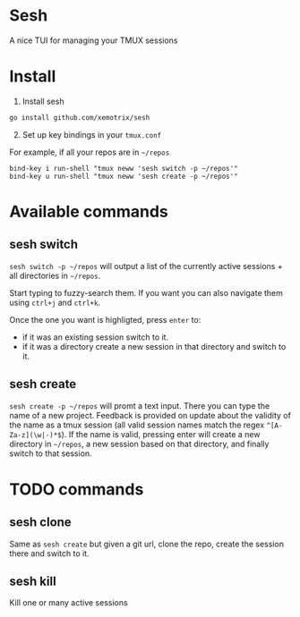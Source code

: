 # Sesh

A nice TUI for managing your TMUX sessions


# Install

1. Install sesh
```bash
go install github.com/xemotrix/sesh
```
2. Set up key bindings in your `tmux.conf`

For example, if all your repos are in `~/repos`
```
bind-key i run-shell "tmux neww 'sesh switch -p ~/repos'" 
bind-key u run-shell "tmux neww 'sesh create -p ~/repos'" 
```

# Available commands

## sesh switch
`sesh switch -p ~/repos` will output a list of the currently active sessions + all directories in `~/repos`. 

Start typing to fuzzy-search them. If you want you can also navigate them using `ctrl+j` and `ctrl+k`. 

Once the one you want is highligted, press `enter` to:
- if it was an existing session switch to it.
- if it was a directory create a new session in that directory and switch to it.

## sesh create
`sesh create -p ~/repos` will promt a text input. There you can type the name of a new project. Feedback is provided on update about the validity of the name as a tmux session (all valid session names match the regex `^[A-Za-z](\w|-)*$`). If the name is valid, pressing enter will create a new directory in `~/repos`, a new session based on that directory, and finally switch to that session.

# TODO commands
## sesh clone
Same as `sesh create` but given a git url, clone the repo, create the session there and switch to it.

## sesh kill
Kill one or many active sessions

